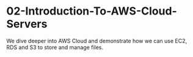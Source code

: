 # 02-Introduction-To-AWS-Cloud-Servers
We dive deeper into AWS Cloud and demonstrate how we can use EC2, RDS and S3 to store and manage files.
